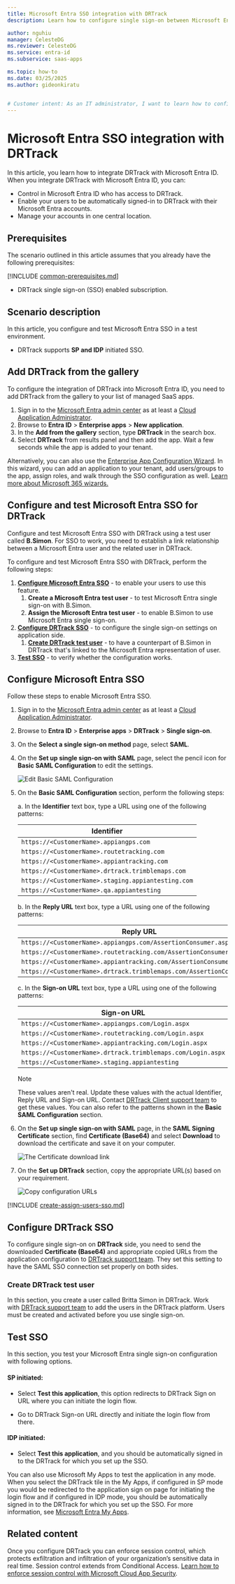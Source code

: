 ```yaml
---
title: Microsoft Entra SSO integration with DRTrack
description: Learn how to configure single sign-on between Microsoft Entra ID and DRTrack.

author: nguhiu
manager: CelesteDG
ms.reviewer: CelesteDG
ms.service: entra-id
ms.subservice: saas-apps

ms.topic: how-to
ms.date: 03/25/2025
ms.author: gideonkiratu


# Customer intent: As an IT administrator, I want to learn how to configure single sign-on between Microsoft Entra ID and DRTrack so that I can control who has access to DRTrack, enable automatic sign-in with Microsoft Entra accounts, and manage my accounts in one central location.
---
```


# Microsoft Entra SSO integration with DRTrack

In this article,  you learn how to integrate DRTrack with Microsoft Entra ID. When you integrate DRTrack with Microsoft Entra ID, you can:

* Control in Microsoft Entra ID who has access to DRTrack.
* Enable your users to be automatically signed-in to DRTrack with their Microsoft Entra accounts.
* Manage your accounts in one central location.

## Prerequisites
The scenario outlined in this article assumes that you already have the following prerequisites:

[!INCLUDE [common-prerequisites.md](~/identity/saas-apps/includes/common-prerequisites.md)]
* DRTrack single sign-on (SSO) enabled subscription.

## Scenario description

In this article,  you configure and test Microsoft Entra SSO in a test environment.

* DRTrack supports **SP and IDP** initiated SSO.

## Add DRTrack from the gallery

To configure the integration of DRTrack into Microsoft Entra ID, you need to add DRTrack from the gallery to your list of managed SaaS apps.

1. Sign in to the [Microsoft Entra admin center](https://entra.microsoft.com) as at least a [Cloud Application Administrator](~/identity/role-based-access-control/permissions-reference.md#cloud-application-administrator).
1. Browse to **Entra ID** > **Enterprise apps** > **New application**.
1. In the **Add from the gallery** section, type **DRTrack** in the search box.
1. Select **DRTrack** from results panel and then add the app. Wait a few seconds while the app is added to your tenant.

 Alternatively, you can also use the [Enterprise App Configuration Wizard](https://portal.office.com/AdminPortal/home?Q=Docs#/azureadappintegration). In this wizard, you can add an application to your tenant, add users/groups to the app, assign roles, and walk through the SSO configuration as well. [Learn more about Microsoft 365 wizards.](/microsoft-365/admin/misc/azure-ad-setup-guides)

<a name='configure-and-test-azure-ad-sso-for-drtrack'></a>

## Configure and test Microsoft Entra SSO for DRTrack

Configure and test Microsoft Entra SSO with DRTrack using a test user called **B.Simon**. For SSO to work, you need to establish a link relationship between a Microsoft Entra user and the related user in DRTrack.

To configure and test Microsoft Entra SSO with DRTrack, perform the following steps:

1. **[Configure Microsoft Entra SSO](#configure-azure-ad-sso)** - to enable your users to use this feature.
    1. **Create a Microsoft Entra test user** - to test Microsoft Entra single sign-on with B.Simon.
    1. **Assign the Microsoft Entra test user** - to enable B.Simon to use Microsoft Entra single sign-on.
1. **[Configure DRTrack SSO](#configure-drtrack-sso)** - to configure the single sign-on settings on application side.
    1. **[Create DRTrack test user](#create-drtrack-test-user)** - to have a counterpart of B.Simon in DRTrack that's linked to the Microsoft Entra representation of user.
1. **[Test SSO](#test-sso)** - to verify whether the configuration works.

<a name='configure-azure-ad-sso'></a>

## Configure Microsoft Entra SSO

Follow these steps to enable Microsoft Entra SSO.

1. Sign in to the [Microsoft Entra admin center](https://entra.microsoft.com) as at least a [Cloud Application Administrator](~/identity/role-based-access-control/permissions-reference.md#cloud-application-administrator).
1. Browse to **Entra ID** > **Enterprise apps** > **DRTrack** > **Single sign-on**.
1. On the **Select a single sign-on method** page, select **SAML**.
1. On the **Set up single sign-on with SAML** page, select the pencil icon for **Basic SAML Configuration** to edit the settings.

   ![Edit Basic SAML Configuration](common/edit-urls.png)

1. On the **Basic SAML Configuration** section, perform the following steps:

    a. In the **Identifier** text box, type a URL using one of the following patterns:
    
    | **Identifier** |
    |------|
    | `https://<CustomerName>.appiangps.com` |
    | `https://<CustomerName>.routetracking.com` |
    | `https://<CustomerName>.appiantracking.com` |
    | `https://<CustomerName>.drtrack.trimblemaps.com` |
    | `https://<CustomerName>.staging.appiantesting.com` |
    | `https://<CustomerName>.qa.appiantesting` |

    b. In the **Reply URL** text box, type a URL using one of the following patterns:

    | **Reply URL** |
    |--------|
    | `https://<CustomerName>.appiangps.com/AssertionConsumer.aspx` |
    | `https://<CustomerName>.routetracking.com/AssertionConsumer.aspx` |
    | `https://<CustomerName>.appiantracking.com/AssertionConsumer.aspx` |
    | `https://<CustomerName>.drtrack.trimblemaps.com/AssertionConsumer.a` |

    c. In the **Sign-on URL** text box, type a URL using one of the following patterns:

    | **Sign-on URL** |
    |---------|
    | `https://<CustomerName>.appiangps.com/Login.aspx` |
    | `https://<CustomerName>.routetracking.com/Login.aspx` |
    | `https://<CustomerName>.appiantracking.com/Login.aspx` |
    | `https://<CustomerName>.drtrack.trimblemaps.com/Login.aspx` |
    | `https://<CustomerName>.staging.appiantesting` |

	> [!NOTE]
	> These values aren't real. Update these values with the actual Identifier, Reply URL and Sign-on URL. Contact [DRTrack Client support team](mailto:support-appian@trimblemaps.com) to get these values. You can also refer to the patterns shown in the **Basic SAML Configuration** section.

1. On the **Set up single sign-on with SAML** page, in the **SAML Signing Certificate** section,  find **Certificate (Base64)** and select **Download** to download the certificate and save it on your computer.

	![The Certificate download link](common/certificatebase64.png)

1. On the **Set up DRTrack** section, copy the appropriate URL(s) based on your requirement.

	![Copy configuration URLs](common/copy-configuration-urls.png)

<a name='create-an-azure-ad-test-user'></a>

[!INCLUDE [create-assign-users-sso.md](~/identity/saas-apps/includes/create-assign-users-sso.md)]

## Configure DRTrack SSO

To configure single sign-on on **DRTrack** side, you need to send the downloaded **Certificate (Base64)** and appropriate copied URLs from the application configuration to [DRTrack support team](mailto:support-appian@trimblemaps.com). They set this setting to have the SAML SSO connection set properly on both sides.

### Create DRTrack test user

In this section, you create a user called Britta Simon in DRTrack. Work with [DRTrack support team](mailto:support-appian@trimblemaps.com) to add the users in the DRTrack platform. Users must be created and activated before you use single sign-on.

## Test SSO 

In this section, you test your Microsoft Entra single sign-on configuration with following options. 

#### SP initiated:

* Select **Test this application**, this option redirects to DRTrack Sign on URL where you can initiate the login flow.  

* Go to DRTrack Sign-on URL directly and initiate the login flow from there.

#### IDP initiated:

* Select **Test this application**, and you should be automatically signed in to the DRTrack for which you set up the SSO. 

You can also use Microsoft My Apps to test the application in any mode. When you select the DRTrack tile in the My Apps, if configured in SP mode you would be redirected to the application sign on page for initiating the login flow and if configured in IDP mode, you should be automatically signed in to the DRTrack for which you set up the SSO. For more information, see [Microsoft Entra My Apps](/azure/active-directory/manage-apps/end-user-experiences#azure-ad-my-apps).

## Related content

Once you configure DRTrack you can enforce session control, which protects exfiltration and infiltration of your organization’s sensitive data in real time. Session control extends from Conditional Access. [Learn how to enforce session control with Microsoft Cloud App Security](/cloud-app-security/proxy-deployment-aad).
